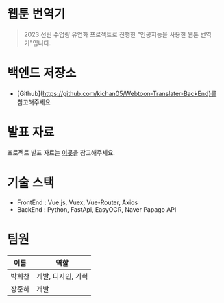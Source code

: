 # 웹툰 번역기
> 2023 선린 수업량 유연화 프로젝트로 진행한 "인공지능을 사용한 웹툰 번역기"입니다.

# 백엔드 저장소
- [Github](https://github.com/kichan05/Webtoon-Translater-BackEnd}를 참고해주세요

# 발표 자료
프로젝트 발표 자료는 [이곳](https://www.figma.com/proto/r0HzBngz26b1eD05LKZCiZ/%EB%B0%9C%ED%91%9C-%EC%9E%90%EB%A3%8C-%EB%AA%A8%EC%9D%8C?type=design&node-id=411-4&t=Ziid8AQXamVLK6px-0&scaling=contain&page-id=411%3A4](https://www.figma.com/proto/r0HzBngz26b1eD05LKZCiZ/%EB%B0%9C%ED%91%9C-%EC%9E%90%EB%A3%8C-%EB%AA%A8%EC%9D%8C?type=design&node-id=411-5&t=ueCbnJnC8hJj7vUo-1&scaling=contain&page-id=411%3A4&mode=design)https://www.figma.com/proto/r0HzBngz26b1eD05LKZCiZ/%EB%B0%9C%ED%91%9C-%EC%9E%90%EB%A3%8C-%EB%AA%A8%EC%9D%8C?type=design&node-id=411-5&t=ueCbnJnC8hJj7vUo-1&scaling=contain&page-id=411%3A4&mode=design)을 참고해주세요.

# 기술 스택
- FrontEnd : Vue.js, Vuex, Vue-Router, Axios
- BackEnd : Python, FastApi, EasyOCR, Naver Papago API

# 팀원

|이름|역할|
|----|-----|
|박희찬| 개발, 디자인, 기획 |
|장준하|        개발        |
